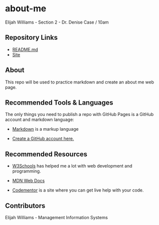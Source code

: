# about-me


Elijah Williams - Section 2 - Dr. Denise Case / 10am
## Repository Links
- [README.md](https://github.com/ekwilliams015/about-me)
- [Site](https://ekwilliams015.github.io/about-me/)


## About
This repo will be used to practice markdown and create an about me web page. 

## Recommended Tools & Languages
The only things you need to publish a repo with GitHub Pages is a GitHub account and markdown language:
  - [Markdown](https://help.github.com/en/github/writing-on-github/basic-writing-and-formatting-syntax) is a markup language
    
  - [Create a GitHub account here.](https://github.com/join?source=header-home)
  
  ## Recommended Resources
  
  - [W3Schools](https://www.w3schools.com/) has helped me a lot with web development and programming.
  
  - [MDN Web Docs](https://developer.mozilla.org/en-US/docs/Learn)
  
  - [Codementor](https://www.codementor.io/u/dashboard) is a site where you can get live help with your code.
  
  ## Contributors
  Elijah Williams - Management Information Systems
  

